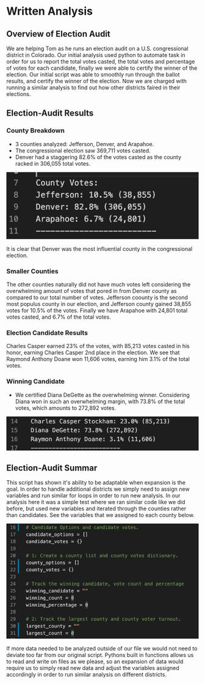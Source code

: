 # Written Analysis
 
## Overview of Election Audit

We are helping Tom as he runs an election audit on a U.S. congressional district in Colorado. Our initial analysis used python to automate task in order for us to report the total votes casted, the total votes and percentage of votes for each candidate, finally we were able to certify the winner of the election. Our initial script was able to smoothly run through the ballot results, and certify the winner of the election. Now we are charged with running a similar analysis to find out how other districts faired in their elections. 

## Election-Audit Results

### County Breakdown

- 3 counties analyzed: Jefferson, Denver, and Arapahoe. 
- The congressional election saw 369,711 votes casted.
- Denver had a staggering 82.6% of the votes casted as the county racked in 306,055 total votes.

![](Resources/County_results.png)

It is clear that Denver was the most influential county in the congressional election. 

### Smaller Counties

The other counties naturally did not have much votes left considering the overwhelming amount of votes that pored in from Denver county as compared to our total number of votes. Jefferson coounty is the second most populus county in our election, and Jefferson county gained 38,855 votes for 10.5% of the votes. Finally we have Arapahoe with 24,801 total votes casted, and 6.7% of the total votes. 

### Election Candidate Results 

Charles Casper earned 23% of the votes, with 85,213 votes casted in his honor, earning Charles Casper 2nd place in the election. We see that Raymond Anthony Doane won 11,606 votes, earning him 3.1% of the total votes.

### Winning Candidate

- We certified Diana DeGette as the overwhelming winner. Considering Diana won in such an overwhelming margin, with 73.8% of the total votes, which amounts to 272,892 votes.

![](Resources/candidate_results.png)

## Election-Audit Summar
  
  This script has shown it's ability to be adaptable when expansion is the goal. In order to handle additional districts we simply need to assign new variables and run similar for loops in order to run new analysis. In our analysis here it was a simple test where we ran similar code like we did before, but used new variables and iterated through the counties rather than candidates. See the variables that we assigned to each county below. 

![](Resources/Pitch.png)

If more data needed to be analyzed outside of our file we would not need to deviate too far from our original script. Pythons built in functions allows us to read and write on files as we please, so an expansion of data would require us to simply read new data and adjust the variables assigned accordingly in order to run similar analysis on different districts. 

